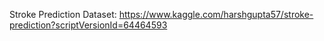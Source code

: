 Stroke Prediction Dataset:
https://www.kaggle.com/harshgupta57/stroke-prediction?scriptVersionId=64464593
